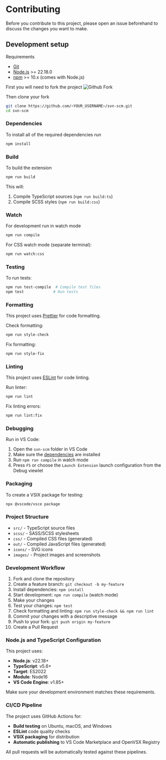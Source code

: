 # Contributing

Before you contribute to this project, please open an issue beforehand to discuss the changes you want to make.

## Development setup

Requirements    
* [Git](https://git-scm.com/)
* [Node.js](https://nodejs.org/) >= 22.18.0
* [npm](https://www.npmjs.com/) >= 10.x (comes with Node.js)

First you will need to fork the project
![Github Fork](images/docs/fork.png)

Then clone your fork
```bash
git clone https://github.com/<YOUR_USERNAME>/svn-scm.git
cd svn-scm
```

### Dependencies
To install all of the required dependencies run
```bash
npm install
```

### Build
To build the extension
```bash
npm run build
```

This will:
1. Compile TypeScript sources (`npm run build:ts`)
2. Compile SCSS styles (`npm run build:css`)

### Watch
For development run in watch mode
```bash
npm run compile
```

For CSS watch mode (separate terminal):
```bash
npm run watch:css
```

### Testing
To run tests:
```bash
npm run test-compile  # Compile test files
npm test             # Run tests
```

### Formatting
This project uses [Prettier](https://prettier.io/) for code formatting.

Check formatting:
```bash
npm run style-check
```

Fix formatting:
```bash
npm run style-fix
```

### Linting
This project uses [ESLint](https://eslint.org/) for code linting.

Run linter:
```bash
npm run lint
```

Fix linting errors:
```bash
npm run lint:fix
```

### Debugging
Run in VS Code:
1. Open the `svn-scm` folder in VS Code
2. Make sure the [dependencies](#dependencies) are installed
3. Run `npm run compile` in watch mode
4. Press `F5` or choose the `Launch Extension` launch configuration from the Debug viewlet

### Packaging
To create a VSIX package for testing:
```bash
npx @vscode/vsce package
```

### Project Structure
- `src/` - TypeScript source files
- `scss/` - SASS/SCSS stylesheets
- `css/` - Compiled CSS files (generated)
- `out/` - Compiled JavaScript files (generated)
- `icons/` - SVG icons
- `images/` - Project images and screenshots

### Development Workflow
1. Fork and clone the repository
2. Create a feature branch: `git checkout -b my-feature`
3. Install dependencies: `npm install`
4. Start development: `npm run compile` (watch mode)
5. Make your changes
6. Test your changes: `npm test`
7. Check formatting and linting: `npm run style-check && npm run lint`
8. Commit your changes with a descriptive message
9. Push to your fork: `git push origin my-feature`
10. Create a Pull Request

### Node.js and TypeScript Configuration
This project uses:
- **Node.js**: v22.18+
- **TypeScript**: v5.6+
- **Target**: ES2022
- **Module**: Node16
- **VS Code Engine**: v1.85+

Make sure your development environment matches these requirements.

### CI/CD Pipeline
The project uses GitHub Actions for:
- **Build testing** on Ubuntu, macOS, and Windows
- **ESLint** code quality checks
- **VSIX packaging** for distribution
- **Automatic publishing** to VS Code Marketplace and OpenVSX Registry

All pull requests will be automatically tested against these pipelines.